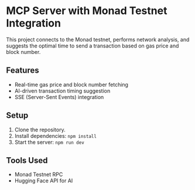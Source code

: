 # MCP Server with Monad Testnet Integration

This project connects to the Monad testnet, performs network analysis, and suggests the optimal time to send a transaction based on gas price and block number.

## Features
- Real-time gas price and block number fetching
- AI-driven transaction timing suggestion
- SSE (Server-Sent Events) integration

## Setup
1. Clone the repository.
2. Install dependencies: `npm install`
3. Start the server: `npm run dev`

## Tools Used
- Monad Testnet RPC
- Hugging Face API for AI
